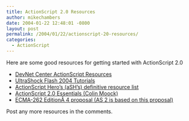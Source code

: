 ```yaml
---
title: ActionScript 2.0 Resources
author: mikechambers
date: 2004-01-22 12:48:01 -0800
layout: post
permalink: /2004/01/22/actionscript-20-resources/
categories:
  - ActionScript
---
```



Here are some good resources for getting started with ActionScript 2.0

*   [DevNet Center ActionScript Resources][1]
*   [UltraShock Flash 2004 Tutorials][2]
*   [ActionScript Hero&#8217;s (aSH&#8217;s) definitive resource list][3]
*   [ActionScript 2.0 Essentials (Colin Moock)][4]
*   [ECMA-262 EditionÂ 4 proposal (AS 2 is based on this proposal)][5]

Post any more resources in the comments.

 [1]: http://www.macromedia.com/devnet/mx/flash/actionscript.html
 [2]: http://www.ultrashock.com/ff.htm?http://www.ultrashock.com/tutorials/flashmx2004/as2-01.php
 [3]: http://www.actionscripthero.com/adventures/
 [4]: http://www.moock.org/as2e/
 [5]: http://www.mozilla.org/js/language/es4/index.html